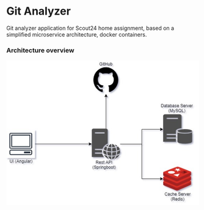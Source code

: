 # Git Analyzer

Git analyzer application for Scout24 home assignment, based on a simplified microservice architecture, docker containers.

### Architecture overview

![System Design](/documentation-resources/scout24-git-system-design.jpg)
